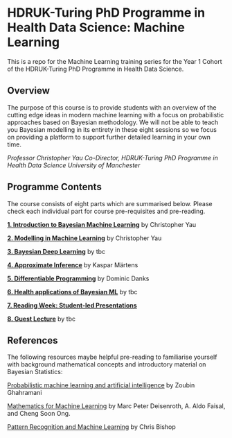 # HDRUK-Turing PhD Programme in Health Data Science: Machine Learning 

This is a repo for the Machine Learning training series for the Year 1 Cohort of the HDRUK-Turing PhD Programme in Health Data Science.

## Overview

The purpose of this course is to provide students with an overview of the cutting edge ideas in modern machine learning with a focus on probabilistic approaches based on Bayesian methodology. We will not be able to teach you Bayesian modelling in its entirety in these eight sessions so we focus on providing a platform to support further detailed learning in your own time. 

*Professor Christopher Yau*
*Co-Director, HDRUK-Turing PhD Programme in Health Data Science*
*University of Manchester*

## Programme Contents

The course consists of eight parts which are summarised below. Please check each individual part for course pre-requisites and pre-reading.

[**1. Introduction to Bayesian Machine Learning**](intro-to-bayes.md) by Christopher Yau
  
[**2. Modelling in Machine Learning**](ml-modelling.md) by Christopher Yau

[**3. Bayesian Deep Learning**](bayes-deep-learning.md) by tbc
  
[**4. Approximate Inference**](approximate-inference.md) by Kaspar Märtens

[**5. Differentiable Programming**](differentiable-programming.md) by Dominic Danks

[**6. Health applications of Bayesian ML**](health-applications.md) by tbc

[**7. Reading Week: Student-led Presentations**](student-led.md)

[**8. Guest Lecture**](guest-lecture.md) by tbc

## References

The following resources maybe helpful pre-reading to familiarise yourself with background mathematical concepts and introductory material on Bayesian Statistics: 

[Probabilistic machine learning
and artificial intelligence](https://www.nature.com/articles/nature14541.pdf?origin=ppub) by Zoubin Ghahramani

[Mathematics for Machine Learning](https://mml-book.github.io/) by Marc Peter Deisenroth, A. Aldo Faisal, and Cheng Soon Ong.

[Pattern Recognition and Machine Learning](http://www.cs.man.ac.uk/~fumie/tmp/bishop.pdf) by Chris Bishop

